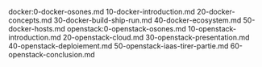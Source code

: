 docker:0-docker-osones.md 10-docker-introduction.md 20-docker-concepts.md 30-docker-build-ship-run.md 40-docker-ecosystem.md 50-docker-hosts.md
openstack:0-openstack-osones.md 10-openstack-introduction.md 20-openstack-cloud.md 30-openstack-presentation.md 40-openstack-deploiement.md 50-openstack-iaas-tirer-partie.md 60-openstack-conclusion.md
